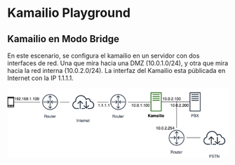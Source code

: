 # Kamailio Playground

## Kamailio en Modo Bridge

En este escenario, se configura el kamailio en un servidor con dos interfaces de red. Una que mira hacia una DMZ (10.0.1.0/24), y otra que mira hacia la red interna (10.0.2.0/24). La interfaz del Kamailio esta públicada en Internet con la IP 1.1.1.1. 

![Kamailio en modo bridge](images/kamailio_bridge_mode.png)




